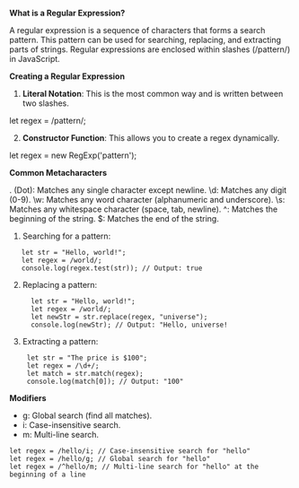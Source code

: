 **What is a Regular Expression?**

A regular expression is a sequence of characters that forms a search pattern. This pattern can be used for searching, replacing, and extracting parts of strings. Regular expressions are enclosed within slashes (/pattern/) in JavaScript.

**Creating a Regular Expression**

1) **Literal Notation**: This is the most common way and is written between two slashes.

let regex = /pattern/;

2) **Constructor Function**: This allows you to create a regex dynamically.

let regex = new RegExp('pattern');

**Common Metacharacters**

. (Dot): Matches any single character except newline.
\d: Matches any digit (0-9).
\w: Matches any word character (alphanumeric and underscore).
\s: Matches any whitespace character (space, tab, newline).
^: Matches the beginning of the string.
$: Matches the end of the string.

1) Searching for a pattern:
   
  ```
     let str = "Hello, world!";
     let regex = /world/;
     console.log(regex.test(str)); // Output: true
  ```

2) Replacing a pattern:

   ```
     let str = "Hello, world!";
     let regex = /world/;
     let newStr = str.replace(regex, "universe");
     console.log(newStr); // Output: "Hello, universe!
   ```
   
3) Extracting a pattern:

   ```
    let str = "The price is $100";
    let regex = /\d+/;
    let match = str.match(regex);
    console.log(match[0]); // Output: "100"
   ```

**Modifiers**

* g: Global search (find all matches).
* i: Case-insensitive search.
* m: Multi-line search.

```
let regex = /hello/i; // Case-insensitive search for "hello"
let regex = /hello/g; // Global search for "hello"
let regex = /^hello/m; // Multi-line search for "hello" at the beginning of a line
```

